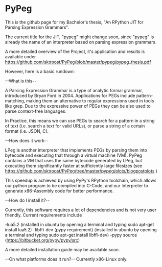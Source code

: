 # PyPeg

This is the github page for my Bachelor's thesis, "An RPython JIT for Parsing Expression Grammars".

The current title for the JIT, "pypeg" might change soon, since "pypeg" is already the name of an interpreter based on parsing expression grammars.

A more detailed overview of the Project, it's application and results is available under https://github.com/sktroost/PyPeg/blob/master/pypeg/pypeg_thesis.pdf

However, here is a basic rundown:

--What is this--

A Parsing Expression Grammar is a type of analytic formal grammar, introduced by Bryan Ford in 2004.
Applications for PEGs include pattern-matching, making them an alternative to regular expressions used in tools like grep.
Due to the expressive power of PEGs they can be also used to parse context-free languages.

In Practice, this means we can use PEGs to search for a pattern in a string of text (i.e. search a text for valid URLs),
or parse a string of a certain format (i.e. JSON, C).

--How does it work--

LPeg is another interpreter that implements PEGs by parsing them into bytecode and executing that through a virtual machine (VM).
PyPeg contains a VM that uses the same bytecode generated by LPeg, but executing them significantly faster at sufficiently large filesizes (see https://github.com/sktroost/PyPeg/tree/master/pypeg/plots/blogpostplots )

This speedup is achieved by using PyPy's RPython toolchain, which allows our python program to be compiled into C-Code, and our Interpreter to generate x86-Assembly code for better performance.

--How do I install it?--

Currently, this software requires a lot of dependencies and is not very user friendly. Current requirements include

-lua5.2 (installed in ubuntu by opening a terminal and typing sudo apt-get install lua5.2)
-libffi-dev (pypy requirement) (installed in ubuntu by opening a terminal and typing sudo apt-get install libffi-dev)
-pypy source (https://bitbucket.org/pypy/pypy/src)

A more detailed installation guide may be available soon.

--On what platforms does it run?--
Currently x86-Linux only.
